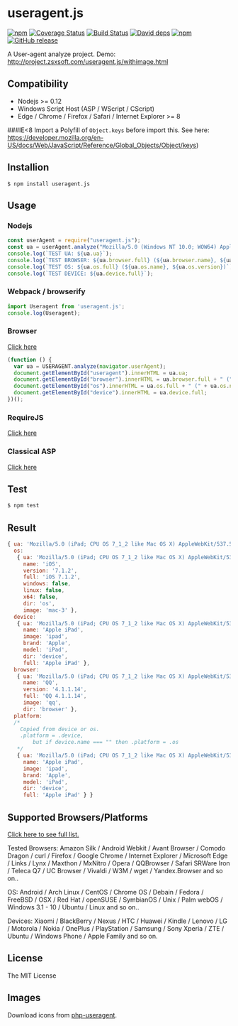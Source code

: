 useragent.js
===========
[![npm](https://img.shields.io/npm/v/useragent.js.svg)](https://www.npmjs.com/package/useragent.js)
[![Coverage Status](https://coveralls.io/repos/zsxsoft/useragent.js/badge.svg)](https://coveralls.io/r/zsxsoft/useragent.js)
[![Build Status](https://travis-ci.org/zsxsoft/useragent.js.svg?branch=master)](https://travis-ci.org/zsxsoft/useragent.js)
[![David deps](https://david-dm.org/zsxsoft/useragent.js.svg)](https://david-dm.org/zsxsoft/useragent.js)
[![npm](https://img.shields.io/npm/dm/useragent.js.svg)](https://www.npmjs.com/package/useragent.js)
[![GitHub release](https://img.shields.io/github/release/zsxsoft/useragent.js.svg)](https://github.com/zsxsoft/useragent.js/releases)

A User-agent analyze project. Demo: http://project.zsxsoft.com/useragent.js/withimage.html

## Compatibility
- Nodejs >= 0.12
- Windows Script Host (ASP / WScript / CScript)
- Edge / Chrome / Firefox / Safari / Internet Explorer >= 8

###IE&lt;8
Import a Polyfill of ``Object.keys`` before import this. See here: https://developer.mozilla.org/en-US/docs/Web/JavaScript/Reference/Global_Objects/Object/keys)

## Installion
``$ npm install useragent.js``

## Usage
### Nodejs
```javascript
const userAgent = require("useragent.js");
const ua = userAgent.analyze("Mozilla/5.0 (Windows NT 10.0; WOW64) AppleWebKit/537.36 (KHTML, like Gecko) Chrome/41.0.2251.0 Safari/537.36");
console.log(`TEST UA: ${ua.ua}`);
console.log(`TEST BROWSER: ${ua.browser.full} (${ua.browser.name}, ${ua.browser.version})`);
console.log(`TEST OS: ${ua.os.full} (${ua.os.name}, ${ua.os.version})`);
console.log(`TEST DEVICE: ${ua.device.full}`);
```

### Webpack / browserify
```javascript
import Useragent from 'useragent.js';
console.log(Useragent);
```

### Browser
[Click here](http://zsxsoft.github.io/useragent.js/basic.html)
```javascript
(function () {
  var ua = USERAGENT.analyze(navigator.userAgent);
  document.getElementById("useragent").innerHTML = ua.ua;
  document.getElementById("browser").innerHTML = ua.browser.full + " (" + ua.browser.name + " VERSION = "  + ua.browser.version + " )";
  document.getElementById("os").innerHTML = ua.os.full + " (" + ua.os.name + " VERSION = "  + ua.os.version + " )";
  document.getElementById("device").innerHTML = ua.device.full;
})();
```

### RequireJS
[Click here](http://zsxsoft.github.io/useragent.js/requirejs.html)

### Classical ASP
[Click here](http://zsxsoft.github.io/useragent.js/classicalasp.html)

## Test
```bash
$ npm test
```

## Result
```javascript
{ ua: 'Mozilla/5.0 (iPad; CPU OS 7_1_2 like Mac OS X) AppleWebKit/537.51.2 (KHTML, like Gecko) Mobile/11D257 IPadQQ/4.1.1.14',
  os:
   { ua: 'Mozilla/5.0 (iPad; CPU OS 7_1_2 like Mac OS X) AppleWebKit/537.51.2 (KHTML, like Gecko) Mobile/11D257 IPadQQ/4.1.1.14',
     name: 'iOS',
     version: '7.1.2',
     full: 'iOS 7.1.2',
     windows: false,
     linux: false,
     x64: false,
     dir: 'os',
     image: 'mac-3' },
  device:
   { ua: 'Mozilla/5.0 (iPad; CPU OS 7_1_2 like Mac OS X) AppleWebKit/537.51.2 (KHTML, like Gecko) Mobile/11D257 IPadQQ/4.1.1.14',
     name: 'Apple iPad',
     image: 'ipad',
     brand: 'Apple',
     model: 'iPad',
     dir: 'device',
     full: 'Apple iPad' },
  browser:
   { ua: 'Mozilla/5.0 (iPad; CPU OS 7_1_2 like Mac OS X) AppleWebKit/537.51.2 (KHTML, like Gecko) Mobile/11D257 IPadQQ/4.1.1.14',
     name: 'QQ',
     version: '4.1.1.14',
     full: 'QQ 4.1.1.14',
     image: 'qq',
     dir: 'browser' },
  platform: 
  /*
    Copied from device or os.
    .platform = .device, 
        but if device.name === "" then .platform = .os
   */
   { ua: 'Mozilla/5.0 (iPad; CPU OS 7_1_2 like Mac OS X) AppleWebKit/537.51.2 (KHTML, like Gecko) Mobile/11D257 IPadQQ/4.1.1.14',
     name: 'Apple iPad',
     image: 'ipad',
     brand: 'Apple',
     model: 'iPad',
     dir: 'device',
     full: 'Apple iPad' } }
```

## Supported Browsers/Platforms

[Click here to see full list.](http://project.zsxsoft.com/useragent.js/supported.html)

Tested Browsers: Amazon Silk / Android Webkit / Avant Browser / Comodo Dragon / curl / Firefox / Google Chrome / Internet Explorer / Microsoft Edge / Links / Lynx / Maxthon / MxNitro / Opera / QQBrowser / Safari SRWare Iron / Teleca Q7 / UC Browser / Vivaldi / W3M / wget / Yandex.Browser and so on.. 

OS: Android / Arch Linux / CentOS / Chrome OS / Debain / Fedora / FreeBSD / OSX / Red Hat / openSUSE / SymbianOS / Unix / Palm webOS / Windows 3.1 - 10 / Ubuntu / Linux and so on..

Devices: Xiaomi / BlackBerry / Nexus / HTC / Huawei / Kindle / Lenovo / LG / Motorola / Nokia / OnePlus / PlayStation / Samsung / Sony Xperia / ZTE / Ubuntu / Windows Phone / Apple Family and so on.


## License

The MIT License

## Images
Download icons from [php-useragent](https://github.com/zsxsoft/php-useragent).